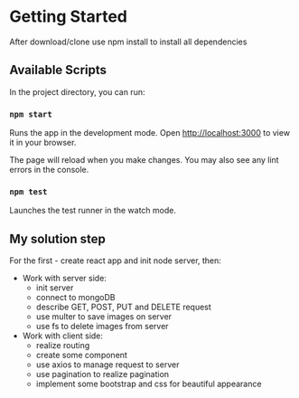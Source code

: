 # Getting Started

After download/clone use npm install to install all dependencies

## Available Scripts

In the project directory, you can run:

### `npm start`

Runs the app in the development mode.
Open [http://localhost:3000](http://localhost:3000) to view it in your browser.

The page will reload when you make changes.
You may also see any lint errors in the console.

### `npm test`

Launches the test runner in the watch mode.

## My solution step

For the first - create react app and init node server, then:
- Work with server side:
    - init server
    - connect to mongoDB
    - describe GET, POST, PUT and DELETE request
    - use multer to save images on server
    - use fs to delete images from server
- Work with client side:
    - realize routing
    - create some component
    - use axios to manage request to server
    - use pagination to realize pagination
    - implement some bootstrap and css for beautiful appearance 